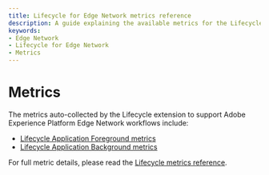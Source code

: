 ```yaml
---
title: Lifecycle for Edge Network metrics reference
description: A guide explaining the available metrics for the Lifecycle for Edge Network mobile extension.
keywords:
- Edge Network
- Lifecycle for Edge Network
- Metrics
---
```


# Metrics

The metrics auto-collected by the Lifecycle extension to support Adobe Experience Platform Edge Network workflows include:

* [Lifecycle Application Foreground metrics](../../base-extensions/mobile-core/lifecycle/metrics.md#lifecycle-application-foreground-metrics)
* [Lifecycle Application Background metrics](../../base-extensions/mobile-core/lifecycle/metrics.md#lifecycle-application-background-metrics)

For full metric details, please read the [Lifecycle metrics reference](../../base-extensions/mobile-core/lifecycle/metrics.md).
